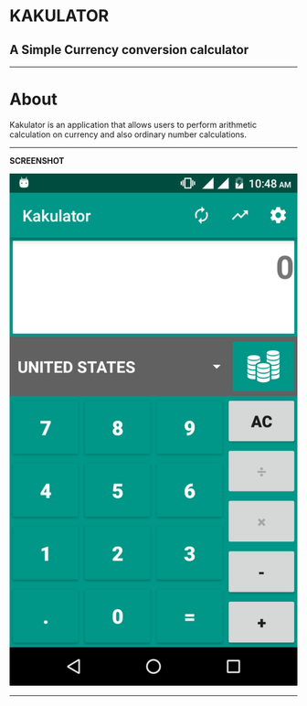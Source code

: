 # KAKULATOR

A Simple Currency conversion calculator
-------------
-------------
**About**
========
Kakulator is an application that allows users to perform arithmetic calculation on currency and also ordinary number calculations.

----------
**SCREENSHOT**

![SCREENSHOT](https://github.com/andela-gkuti/Checkpoint-three/blob/develop/asset/Main.png?raw=true)


----------
